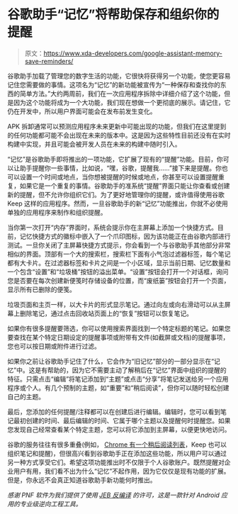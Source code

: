 # 谷歌助手“记忆”将帮助保存和组织你的提醒

> 原文：<https://www.xda-developers.com/google-assistant-memory-save-reminders/>

谷歌助手加载了管理您的数字生活的功能，它很快将获得另一个功能，使您更容易记住您需要做的事情。这项名为“记忆”的新功能被宣传为“一种保存和查找你的东西的简单方法。”大约两周前，我们在一次应用程序拆除中详细介绍了这个功能，但是因为这个功能将成为一个大功能，我们现在想做一个更彻底的展示。请记住，它仍在开发中，所以用户界面可能会在发布前发生变化。

APK 拆卸通常可以预测应用程序未来更新中可能出现的功能，但我们在这里提到的任何功能都可能不会出现在未来的版本中。这是因为这些特性目前还没有在实时构建中实现，并且可能会被开发人员在未来的构建中随时引入。

“记忆”是谷歌助手即将推出的一项功能，它扩展了现有的“提醒”功能。目前，你可以让助手提醒你一些事情，比如说，“嘿，谷歌，提醒我……”接下来是提醒。你也可以设置一个时间或地点，当你想被提醒的时候或地点，你甚至可以设置提醒重复，如果它是一个重复的事情。谷歌助手的准系统“提醒”界面只能让你查看或创建新的提醒，但不允许你组织它们。为了更好地管理你的提醒，或许值得使用谷歌 Keep 这样的应用程序。然而，一旦谷歌助手的新“记忆”功能推出，你就不必使用单独的应用程序来制作和组织提醒。

当你第一次打开“内存”界面时，系统会提示你在主屏幕上添加一个快捷方式。目前，记忆快捷方式的徽标中嵌入了一个爪印图标，因为该功能正在由谷歌内部进行测试。一旦你关闭了主屏幕快捷方式提示，你会看到一个与谷歌助手其他部分非常相似的界面。顶部有一个大的搜索栏，搜索栏下面有小气泡过滤器标签，每个笔记都有大卡片。在过滤器标签和卡片之间是一个小区域，显示当前日期、记忆数量和一个包含“设置”和“垃圾桶”按钮的溢出菜单。“设置”按钮会打开一个对话框，询问您是否要在每次创建新便笺时存储设备的位置，而“废纸篓”按钮会打开一个页面，显示所有已删除的便笺。

垃圾页面和主页一样，以大卡片的形式显示笔记。通过向左或向右滑动可以从主屏幕上删除笔记，通过点击回收站页面上的“恢复”按钮可以恢复笔记。

如果你有很多提醒要筛选，你可以使用搜索界面找到一个特定标题的笔记。如果您要查找在某个特定日期设定的提醒事项或附带有文件(如截屏或文档)的提醒事项，您也可以按日期或附件进行过滤。

如果你之前让谷歌助手记住了什么，它会作为“旧记忆”部分的一部分显示在“记忆”中。这是有帮助的，因为它不需要主动了解稍后在“记忆”界面中组织的提醒的特征。只需点击“编辑”将笔记添加到“主题”或点击“分享”将笔记发送给另一个应用程序或个人。有几个预制的主题，如“重要”和“稍后阅读”，但你可以随时轻松创建自己的主题。

最后，您添加的任何提醒/注释都可以在创建后进行编辑。编辑时，您可以看到笔记最初创建的时间、最后编辑的时间、它属于哪个主题以及提醒何时提醒您。如果您发现自己经常查看某个特定主题，您可以将它添加到主屏幕，以便更快地访问。

谷歌的服务往往有很多重叠(例如， [Chrome 有一个稍后阅读列表](https://www.xda-developers.com/chrome-89-revamped-profiles-reading-list-more/)，Keep 也可以组织笔记和提醒)，但很高兴看到谷歌助手正在添加这些功能，所以用户可以通过另一种方式享受它们。希望这项功能推出时不仅限于个人谷歌账户。既然提醒对企业用户有用，我们看不出为什么“记忆”不起作用，因为它仅仅是现有功能的扩展。但是，你永远不会真正知道谷歌助手新功能何时推出。

*感谢 PNF 软件为我们提供了使用* *[JEB 反编译](https://www.pnfsoftware.com/?aid=xdadev)* *的许可，这是一款针对 Android 应用的专业级逆向工程工具。*